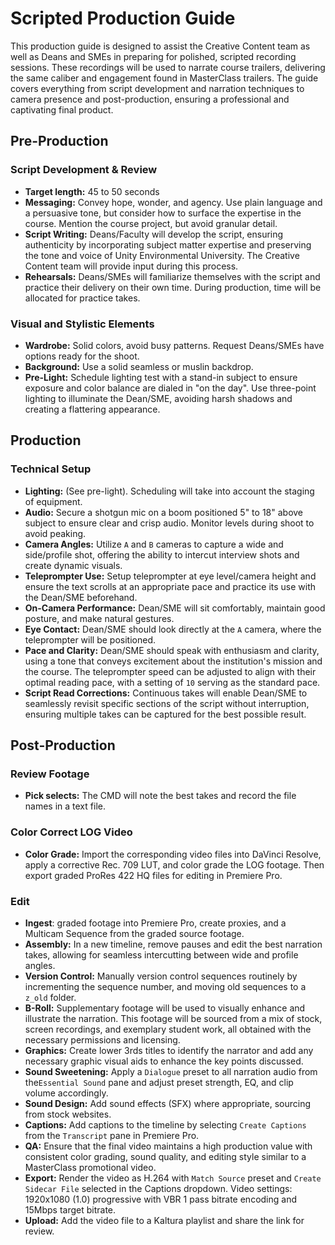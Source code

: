 # Scripted Production Guide

This production guide is designed to assist the Creative Content team as well as Deans and SMEs in preparing for polished, scripted recording sessions. These recordings will be used to narrate course trailers, delivering the same caliber and engagement found in MasterClass trailers. The guide covers everything from script development and narration techniques to camera presence and post-production, ensuring a professional and captivating final product.

## Pre-Production
### Script Development & Review
- **Target length:** 45 to 50 seconds
- **Messaging:**
Convey hope, wonder, and agency. Use plain language and a persuasive tone, but consider how to surface the expertise in the course. Mention the course project, but avoid granular detail.
- **Script Writing:** Deans/Faculty will develop the script, ensuring authenticity by incorporating subject matter expertise and preserving the tone and voice of Unity Environmental University. The Creative Content team will provide input during this process.
- **Rehearsals:** Deans/SMEs will familiarize themselves with the script and practice their delivery on their own time. During production, time will be allocated for practice takes. 
### Visual and Stylistic Elements
- **Wardrobe:** Solid colors, avoid busy patterns. Request Deans/SMEs have options ready for the shoot.
- **Background:** Use a solid seamless or muslin backdrop.
- **Pre-Light:** Schedule lighting test with a stand-in subject to ensure exposure and color balance are dialed in "on the day". Use three-point lighting to illuminate the Dean/SME, avoiding harsh shadows and creating a flattering appearance.

## Production
### Technical Setup
- **Lighting:** (See pre-light). Scheduling will take into account the staging of equipment.
- **Audio:** Secure a shotgun mic on a boom positioned 5" to 18" above subject to ensure clear and crisp audio. Monitor levels during shoot to avoid peaking.
- **Camera Angles:** Utilize `A` and `B` cameras to capture a wide and side/profile shot, offering the ability to intercut interview shots and create dynamic visuals.
- **Teleprompter Use:** Setup teleprompter at eye level/camera height and ensure the text scrolls at an appropriate pace and practice its use with the Dean/SME beforehand.
- **On-Camera Performance:** Dean/SME will sit comfortably, maintain good posture, and make natural gestures.
- **Eye Contact:** Dean/SME should look directly at the `A` camera, where the teleprompter will be positioned.
- **Pace and Clarity:** Dean/SME should speak with enthusiasm and clarity, using a tone that conveys excitement about the institution's mission and the course. The teleprompter speed can be adjusted to align with their optimal reading pace, with a setting of `10` serving as the standard pace.
- **Script Read Corrections:** Continuous takes will enable Dean/SME to seamlessly revisit specific sections of the script without interruption, ensuring multiple takes can be captured for the best possible result.
## Post-Production
### Review Footage
- **Pick selects:** The CMD will note the best takes and record the file names in a text file.
### Color Correct LOG Video
- **Color Grade:** Import the corresponding video files into DaVinci Resolve, apply a corrective Rec. 709 LUT, and color grade the LOG footage. Then export graded ProRes 422 HQ files for editing in Premiere Pro.

### Edit
- **Ingest**: graded footage into Premiere Pro, create proxies, and a Multicam Sequence from the graded source footage. 
- **Assembly:** In a new timeline, remove pauses and edit the best narration takes, allowing for seamless intercutting between wide and profile angles.
- **Version Control:** Manually version control sequences routinely by incrementing the sequence number, and moving old sequences to a `z_old` folder.
- **B-Roll:** Supplementary footage will be used to visually enhance and illustrate the narration. This footage will be sourced from a mix of stock, screen recordings, and exemplary student work, all obtained with the necessary permissions and licensing.
- **Graphics:** Create lower 3rds titles to identify the narrator and add any necessary graphic visual aids to enhance the key points discussed.
- **Sound Sweetening:** Apply a `Dialogue` preset to all narration audio from the`Essential Sound` pane and adjust preset strength, EQ, and clip volume accordingly.
- **Sound Design:** Add sound effects (SFX) where appropriate, sourcing from stock websites.
- **Captions:** Add captions to the timeline by selecting `Create Captions` from the `Transcript` pane in Premiere Pro.
- **QA:** Ensure that the final video maintains a high production value with consistent color grading, sound quality, and editing style similar to a MasterClass promotional video.
- **Export:** Render the video as H.264 with `Match Source` preset and `Create Sidecar File` selected in the Captions dropdown. Video settings: 1920x1080 (1.0) progressive with VBR 1 pass bitrate encoding and 15Mbps target bitrate. 
- **Upload:** Add the video file to a Kaltura playlist and share the link for review.